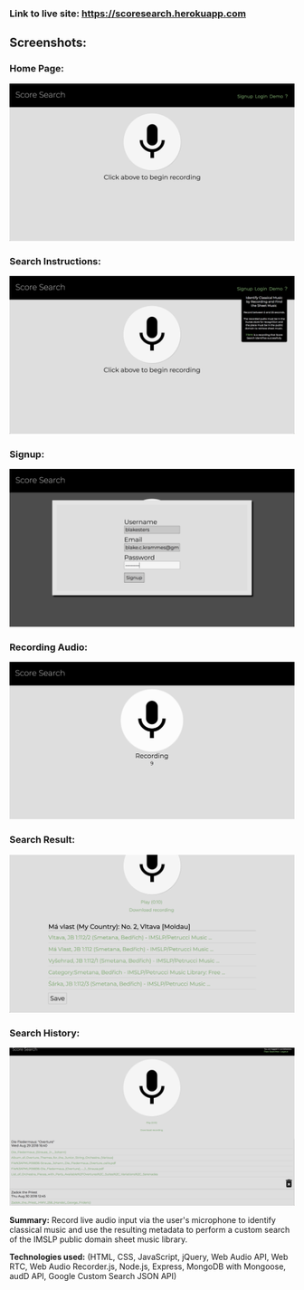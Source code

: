 ### Link to live site: https://scoresearch.herokuapp.com

## Screenshots:

### Home Page:

![Home Page](https://github.com/Blakesters/ScoreSearch/blob/master/screenshots/scoresearch_home_page.png)

### Search Instructions: 

![Search Instructions](https://github.com/Blakesters/ScoreSearch/blob/master/screenshots/scoresearch_home_page_with_instructions.png)

### Signup: 

![Signup](https://github.com/Blakesters/ScoreSearch/blob/master/screenshots/scoresearch_signup.png)

### Recording Audio:

![Recording](https://github.com/Blakesters/ScoreSearch/blob/master/screenshots/scoresearch_recording.png)

### Search Result: 

![Search Result](https://github.com/Blakesters/ScoreSearch/blob/master/screenshots/scoresearch_initial_result.png)

### Search History: 

![Search History](https://github.com/Blakesters/ScoreSearch/blob/master/screenshots/scoresearch_past_searches.png)

**Summary:**
Record live audio input via the user's microphone to identify classical music and use the resulting metadata 
to perform a custom search of the IMSLP public domain sheet music library.

**Technologies used:** 
(HTML, CSS, JavaScript, jQuery, Web Audio API, Web RTC, Web Audio Recorder.js, Node.js, Express, MongoDB with Mongoose, 
 audD API, Google Custom Search JSON API)
